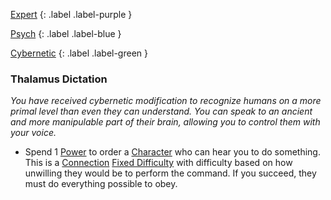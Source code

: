 
[Expert](Game/Expert-List)
{: .label .label-purple }

[Psych](Game/Psych)
{: .label .label-blue }

[Cybernetic](Game/Cybernetic-List)
{: .label .label-green }
### Thalamus Dictation
*You have received cybernetic modification to recognize humans on a more primal level than even they can understand. You can speak to an ancient and more manipulable part of their brain, allowing you to control them with your voice.*
* Spend 1 [Power](Game/Additional-Attributes#Power) to order a [Character](Game/Core/Terminology#Character) who can hear you to do something. This is a [Connection](Game/Core/Communication#Connection) [Fixed Difficulty](Game/Core/Skills#Fixed%20Difficulty) with difficulty based on how unwilling they would be to perform the command. If you succeed, they must do everything possible to obey.

